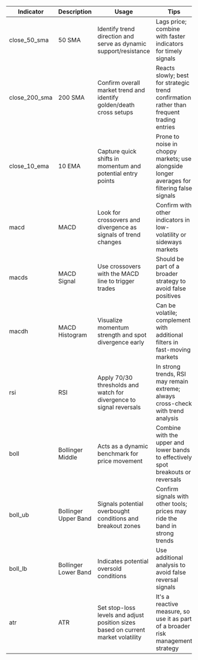 | Indicator | Description | Usage | Tips |
| --- | --- | --- | --- |
| close_50_sma | 50 SMA | Identify trend direction and serve as dynamic support/resistance | Lags price; combine with faster indicators for timely signals |
| close_200_sma | 200 SMA | Confirm overall market trend and identify golden/death cross setups | Reacts slowly; best for strategic trend confirmation rather than frequent trading entries |
| close_10_ema | 10 EMA | Capture quick shifts in momentum and potential entry points | Prone to noise in choppy markets; use alongside longer averages for filtering false signals |
| macd | MACD | Look for crossovers and divergence as signals of trend changes | Confirm with other indicators in low-volatility or sideways markets |
| macds | MACD Signal | Use crossovers with the MACD line to trigger trades | Should be part of a broader strategy to avoid false positives |
| macdh | MACD Histogram | Visualize momentum strength and spot divergence early | Can be volatile; complement with additional filters in fast-moving markets |
| rsi | RSI | Apply 70/30 thresholds and watch for divergence to signal reversals | In strong trends, RSI may remain extreme; always cross-check with trend analysis |
| boll | Bollinger Middle | Acts as a dynamic benchmark for price movement | Combine with the upper and lower bands to effectively spot breakouts or reversals |
| boll_ub | Bollinger Upper Band | Signals potential overbought conditions and breakout zones | Confirm signals with other tools; prices may ride the band in strong trends |
| boll_lb | Bollinger Lower Band | Indicates potential oversold conditions | Use additional analysis to avoid false reversal signals |
| atr | ATR | Set stop-loss levels and adjust position sizes based on current market volatility | It's a reactive measure, so use it as part of a broader risk management strategy |
